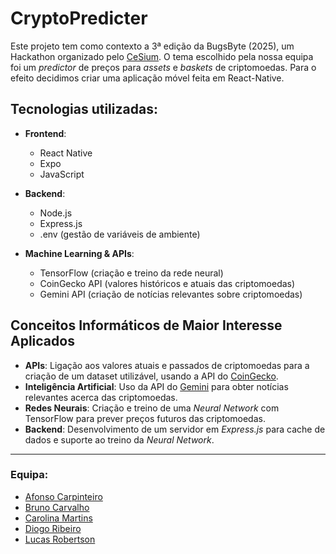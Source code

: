 
# CryptoPredicter
Este projeto tem como contexto a 3ª edição da BugsByte (2025), um Hackathon organizado pelo [CeSium](https://github.com/cesium).
O tema escolhido pela nossa equipa foi um *predictor* de preços para *assets* e *baskets* de criptomoedas. Para o efeito decidimos criar uma aplicação móvel feita em React-Native.   
## Tecnologias utilizadas:
- **Frontend**:
  - React Native  
  - Expo  
  - JavaScript  

- **Backend**:
  - Node.js  
  - Express.js  
  - .env (gestão de variáveis de ambiente)  

- **Machine Learning & APIs**:
  - TensorFlow (criação e treino da rede neural)  
  - CoinGecko API (valores históricos e atuais das criptomoedas)  
  - Gemini API (criação de notícias relevantes sobre criptomoedas)  

## Conceitos Informáticos de Maior Interesse Aplicados

- **APIs**: Ligação aos valores atuais e passados de criptomoedas para a criação de um dataset utilizável, usando a API do [CoinGecko](https://www.coingecko.com/).
- **Inteligência Artificial**: Uso da API do [Gemini](https://gemini.google.com) para obter notícias relevantes acerca das criptomoedas.
- **Redes Neurais**: Criação e treino de uma *Neural Network* com TensorFlow para prever preços futuros das criptomoedas.
- **Backend**: Desenvolvimento de um servidor em *Express.js* para cache de dados e suporte ao treino da *Neural Network*.
---
### Equipa:
* [Afonso Carpinteiro](https://github.com/Carpas444)
* [Bruno Carvalho](https://github.com/2004bdlc)
* [Carolina Martins](https://github.com/Carolllina)
* [Diogo Ribeiro](https://github.com/DIOGO4810)
* [Lucas Robertson](https://github.com/lucasxdsy)
